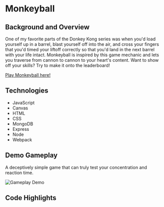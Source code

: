 # Monkeyball

## Background and Overview

One of my favorite parts of the Donkey Kong series was when you'd load yourself up in a barrel, blast yourself off into the air, and cross your fingers that you'd timed your liftoff correctly so that you'd land in the next barrel with your life intact. Monkeyball is inspired by this game mechanic and lets you traverse from cannon to cannon to your heart's content. Want to show off your skills? Try to make it onto the leaderboard!

[Play Monkeyball here!](http://monkeyball.peterzeng.io/)

## Technologies

- JavaScript
- Canvas
- HTML
- CSS
- MongoDB
- Express
- Node
- Webpack

## Demo Gameplay

A deceptively simple game that can truly test your concentration and reaction time.

![Gameplay Demo](./dist/assets/gameplay.gif)

## Code Highlights
